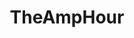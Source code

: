 ---
title: TheAmpHour
crosslinks:
- Serendipity
- electronics
- funny
- engineering
- gadgets
- compsci
- askscience
---